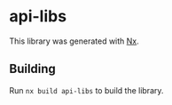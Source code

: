 # api-libs

This library was generated with [Nx](https://nx.dev).

## Building

Run `nx build api-libs` to build the library.
